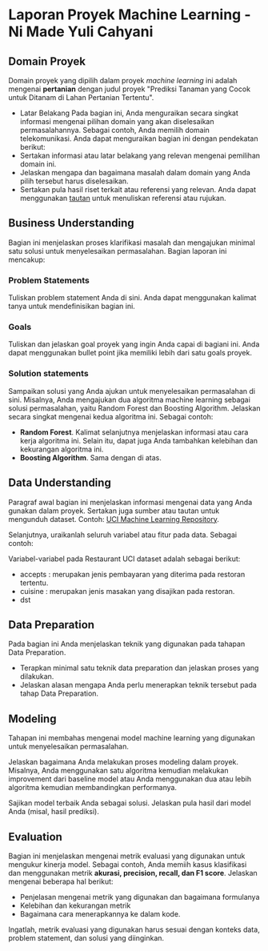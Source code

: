 # Laporan Proyek Machine Learning - Ni Made Yuli Cahyani
## Domain Proyek

Domain proyek yang dipilih dalam proyek _machine learning_ ini adalah mengenai **pertanian** dengan judul proyek "Prediksi Tanaman yang Cocok untuk Ditanam di Lahan Pertanian Tertentu".

-   Latar Belakang
Pada bagian ini, Anda menguraikan secara singkat informasi mengenai pilihan domain yang akan diselesaikan permasalahannya. 
Sebagai contoh, Anda memilih domain telekomunikasi. Anda dapat menguraikan bagian ini dengan pendekatan berikut:
- Sertakan informasi atau latar belakang yang relevan mengenai pemilihan domain ini.
- Jelaskan mengapa dan bagaimana masalah dalam domain yang Anda pilih tersebut harus diselesaikan.
- Sertakan pula hasil riset terkait atau referensi yang relevan. Anda dapat menggunakan [tautan](https://scholar.google.com/) untuk menuliskan referensi atau rujukan.

## Business Understanding
Bagian ini menjelaskan proses klarifikasi masalah dan mengajukan minimal satu solusi untuk menyelesaikan permasalahan. Bagian laporan ini mencakup:

### Problem Statements
Tuliskan problem statement Anda di sini. Anda dapat menggunakan kalimat tanya untuk mendefinisikan bagian ini.

### Goals
Tuliskan dan jelaskan goal proyek yang ingin Anda capai di bagiani ini. Anda dapat menggunakan bullet point jika memiliki lebih dari satu goals proyek.

### Solution statements
Sampaikan solusi yang Anda ajukan untuk menyelesaikan permasalahan di sini. Misalnya, Anda mengajukan dua algoritma machine learning sebagai solusi permasalahan, yaitu Random Forest dan Boosting Algorithm. Jelaskan secara singkat mengenai kedua algoritma ini. 
Sebagai contoh:
- **Random Forest**. Kalimat selanjutnya menjelaskan informasi atau cara kerja algoritma ini. Selain itu, dapat juga Anda tambahkan kelebihan dan kekurangan algoritma ini.
- **Boosting Algorithm**. Sama dengan di atas. 

## Data Understanding
Paragraf awal bagian ini menjelaskan informasi mengenai data yang Anda gunakan dalam proyek. Sertakan juga sumber atau tautan untuk mengunduh dataset. Contoh: [UCI Machine Learning Repository](https://archive.ics.uci.edu/ml/datasets/Restaurant+%26+consumer+data).

Selanjutnya, uraikanlah seluruh variabel atau fitur pada data. Sebagai contoh:  

Variabel-variabel pada Restaurant UCI dataset adalah sebagai berikut:
- accepts : merupakan jenis pembayaran yang diterima pada restoran tertentu.
- cuisine : merupakan jenis masakan yang disajikan pada restoran.
- dst

## Data Preparation
Pada bagian ini Anda menjelaskan teknik yang digunakan pada tahapan Data Preparation. 
- Terapkan minimal satu teknik data preparation dan jelaskan proses yang dilakukan.
- Jelaskan alasan mengapa Anda perlu menerapkan teknik tersebut pada tahap Data Preparation. 

## Modeling
Tahapan ini membahas mengenai model machine learning yang digunakan untuk menyelesaikan permasalahan. 

Jelaskan bagaimana Anda melakukan proses modeling dalam proyek. Misalnya, Anda menggunakan satu algoritma kemudian melakukan improvement dari baseline model atau Anda menggunakan dua atau lebih algoritma kemudian membandingkan performanya.

Sajikan model terbaik Anda sebagai solusi.
Jelaskan pula hasil dari model Anda (misal, hasil prediksi).

## Evaluation
Bagian ini menjelaskan mengenai metrik evaluasi yang digunakan untuk mengukur kinerja model. Sebagai contoh, Anda memiih kasus klasifikasi dan menggunakan metrik **akurasi, precision, recall, dan F1 score**. Jelaskan mengenai beberapa hal berikut:
- Penjelasan mengenai metrik yang digunakan dan bagaimana formulanya
- Kelebihan dan kekurangan metrik
- Bagaimana cara menerapkannya ke dalam kode.

Ingatlah, metrik evaluasi yang digunakan harus sesuai dengan konteks data, problem statement, dan solusi yang diinginkan.
